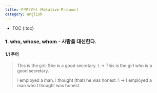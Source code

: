 ```yaml
---
title: 관계대명사 (Relative Pronoun)
category: english
---
```


* TOC
{:toc}

### 1. who, whose, whom - 사람을 대신한다.
#### 1.1 주어
> This is the girl. She is a good secretary. \\
> -> This is the girl who is a good secretary.
>
> I employed a man. I thought (that) he was honest. \\
> -> I employed a man who I thought was honest.

